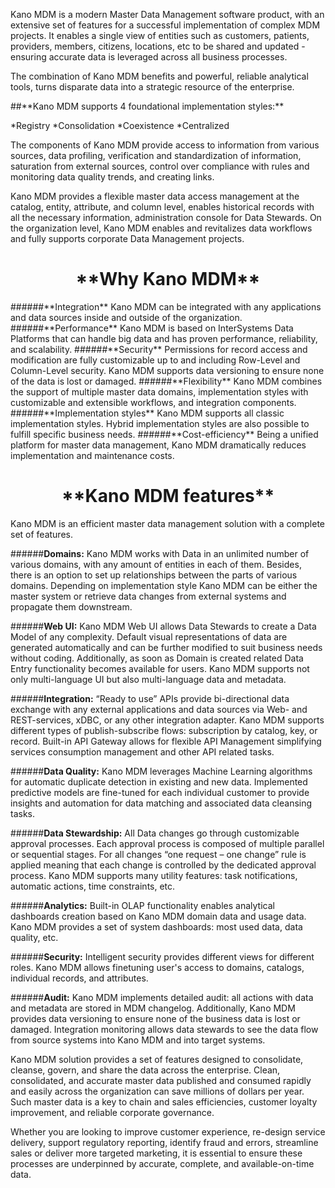 <p>Kano MDM is a modern Master Data Management software product, with an extensive set of features for a successful implementation of complex MDM projects. It enables a single view of entities such as customers, patients, providers, members, citizens, locations, etc to be shared and updated - ensuring accurate data is leveraged across all business processes.</p>

<p>The combination of Kano MDM benefits and powerful, reliable analytical tools, turns disparate data into a strategic resource of the enterprise.</p>

 <p>##**Kano MDM supports 4 foundational implementation styles:**</p>
*Registry 
*Consolidation
*Coexistence 
*Centralized

The components of Kano MDM provide access to information from various sources, data profiling, verification and standardization of information, saturation from external sources, control over compliance with rules and monitoring data quality trends, and creating links.

Kano MDM provides a flexible master data access management at the catalog, entity, attribute, and column level, enables historical records with all the necessary information, administration console for Data Stewards. On the organization level, Kano MDM  enables and revitalizes data workflows and fully supports corporate Data Management projects. 

<h1 align="center">**Why Kano MDM**</h1>
######**Integration**
Kano  MDM  can be integrated with any applications and data sources inside and outside of the organization.
######**Performance**
Kano MDM is based on InterSystems Data Platforms that can handle big data and has proven performance, reliability, and scalability.
######**Security**
Permissions for record access and modification are fully customizable up to and including Row-Level and Column-Level security. Kano MDM supports data versioning to ensure none of the data is lost or damaged.
######**Flexibility** 
Kano MDM combines the support of multiple master data domains, implementation styles with customizable and extensible workflows, and integration components.
######**Implementation styles**
Kano  MDM  supports all classic implementation styles. Hybrid implementation styles are also possible to fulfill specific business needs.
######**Cost-efficiency**
Being a unified platform for master data management, Kano MDM dramatically reduces implementation and maintenance costs.

<h1 align="center">**Kano MDM features**</h1>
Kano MDM is an efficient master data management solution with a complete set of features.

######**Domains:**
Kano MDM works with Data in an unlimited number of various domains, with any amount of entities in each of them. Besides, there is an option to set up relationships between the parts of various domains. Depending on implementation style Kano MDM can be either the master system or retrieve data changes from external systems and propagate them downstream.
 
######**Web UI:**
Kano MDM Web UI allows Data Stewards to create a Data Model of any complexity. Default visual representations of data are generated automatically and can be further modified to suit business needs without coding. Additionally, as soon as Domain is created related Data Entry functionality becomes available for users. Kano MDM supports not only multi-language UI but also multi-language data and metadata.
 
######**Integration:**
“Ready to use” APIs provide bi-directional data exchange with any external applications and data sources via Web- and REST-services, xDBC, or any other integration adapter. Kano MDM supports different types of publish-subscribe flows: subscription by catalog, key, or record. Built-in API Gateway allows for flexible API Management simplifying services consumption management and other API related tasks.
 
######**Data Quality:**
Kano MDM leverages Machine Learning algorithms for automatic duplicate detection in existing and new data. Implemented predictive models are fine-tuned for each individual customer to provide insights and automation for data matching and associated data cleansing tasks.
 
######**Data Stewardship:**
All Data changes go through customizable approval processes. Each approval process is composed of multiple parallel or sequential stages. For all changes “one request – one change” rule is applied meaning that each change is controlled by the dedicated approval process. Kano MDM supports many utility features: task notifications, automatic actions, time constraints, etc.
 
######**Analytics:**
Built-in OLAP functionality enables analytical dashboards creation based on Kano MDM domain data and usage data. Kano MDM provides a set of system dashboards: most used data, data quality, etc.
 
######**Security:**
 Intelligent security provides different views for different roles. Kano MDM allows finetuning user's access to domains, catalogs, individual records, and attributes.
 
######**Audit:**
Kano MDM implements detailed audit: all actions with data and metadata are stored in MDM changelog. Additionally, Kano MDM provides data versioning to ensure none of the business data is lost or damaged. Integration monitoring allows data stewards to see the data flow from source systems into Kano MDM and into target systems.

Kano MDM solution provides a set of features designed to consolidate, cleanse, govern, and share the data across the enterprise. Clean, consolidated, and accurate master data published and consumed rapidly and easily across the organization can save millions of dollars per year. Such master data is a key to chain and sales efficiencies, customer loyalty improvement, and reliable corporate governance.  

Whether you are looking to improve customer experience, re-design service delivery, support regulatory reporting, identify fraud and errors, streamline sales or deliver more targeted marketing, it is essential to ensure these processes are underpinned by accurate, complete, and available-on-time data. 





